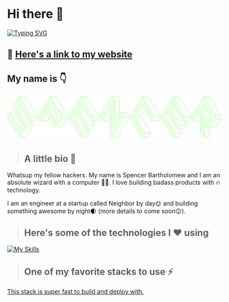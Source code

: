 # Hi there 👋

[![Typing SVG](https://readme-typing-svg.herokuapp.com/?lines=Welcome+to+my+GitHub+profile;Check+out+my+website+to+learn+more;spencerbartholomew.com)](https://git.io/typing-svg)

## 🔗 [Here's a link to my website](https://spencerbartholomew.com/)
## My name is 👇

![readme-ascii](./SPENCER.png)

>## A little bio 📖

Whatsup my fellow hackers. My name is Spencer Bartholomew and I am an absolute wizard with a computer 👨‍💻. I love building badass products with 🔥 technology.

I am an engineer at a startup called Neighbor by day🌞 and building something awesome by night🌒 (more details to come soon😉).

>## Here's some of the technologies I ❤️ using

[![My Skills](https://skillicons.dev/icons?i=next,postgresql,aws,react,tailwind,docker,python,typescript,supabase,go,github,ruby,java,figma&perline=7)](https://skillicons.dev)

>## One of my favorite stacks to use ⚡️

[This stack is super fast to build and deploy with.](https://github.com/stars/spencerbart/lists/wicked-fast-stack)

<!-- <p align="center">
  <a href="https://skillicons.dev">
    <img src="https://skillicons.dev/icons?i=rust,next,postgresql,aws,react,tailwind,docker,typescript,deno,supabase,go,github,java,figma&perline=7" />
  </a>
</p> -->
<!--

Here are some ideas to get you started:

- 🔭 I’m currently working on ...
- 🌱 I’m currently learning ...
- 👯 I’m looking to collaborate on ...
- 🤔 I’m looking for help with ...
- 💬 Ask me about ...
- 📫 How to reach me: ...
- 😄 Pronouns: ...
- ⚡ Fun fact: ...
-->
